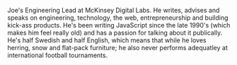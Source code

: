 Joe's Engineering Lead at McKinsey Digital Labs. He writes, advises and speaks on engineering, technology, the web, entrepreneurship and building kick-ass products. He's been writing JavaScript since the late 1990's (which makes him feel really old) and has a passion for talking about it publically. He's half Swedish and half English, which means that while he loves herring, snow and flat-pack furniture; he also never performs adequatley at international football tournaments.
